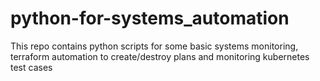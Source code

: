 # python-for-systems_automation
This repo contains python scripts for some basic systems monitoring, terraform automation to create/destroy plans and monitoring kubernetes test cases

